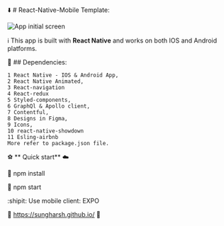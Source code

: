 :arrow_down: # React-Native-Mobile Template:

![App initial screen](https://p50.f0.n0.cdn.getcloudapp.com/items/bLuj9P5d/screen.PNG?v=4c5d67434d892f981f6ab0e2cf39ce75)

:information_source: This app is built with **React Native** and works on both IOS and Android platforms.

:file_folder: ## Dependencies:

```
1 React Native - IOS & Android App,
2 React Native Animated,
3 React-navigation
4 React-redux
5 Styled-components,
6 GraphQl & Apollo client,
7 Contentful,
8 Designs in Figma,
9 Icons,
10 react-native-showdown
11 Esling-airbnb
More refer to package.json file.

```

:soccer: ** Quick start** :cloud:

:ship: npm install

:rocket: npm start

:shipit: Use mobile client: EXPO

:link: https://sungharsh.github.io/ :link:
